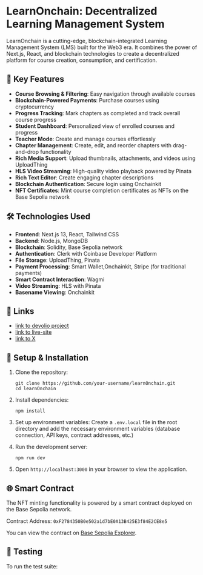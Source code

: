 # LearnOnchain: Decentralized Learning Management System

LearnOnchain is a cutting-edge, blockchain-integrated Learning Management System (LMS) built for the Web3 era. It combines the power of Next.js, React, and blockchain technologies to create a decentralized platform for course creation, consumption, and certification.

## 🚀 Key Features

- **Course Browsing & Filtering**: Easy navigation through available courses
- **Blockchain-Powered Payments**: Purchase courses using cryptocurrency
- **Progress Tracking**: Mark chapters as completed and track overall course progress
- **Student Dashboard**: Personalized view of enrolled courses and progress
- **Teacher Mode**: Create and manage courses effortlessly
- **Chapter Management**: Create, edit, and reorder chapters with drag-and-drop functionality
- **Rich Media Support**: Upload thumbnails, attachments, and videos using UploadThing
- **HLS Video Streaming**: High-quality video playback powered by Pinata
- **Rich Text Editor**: Create engaging chapter descriptions
- **Blockchain Authentication**: Secure login using Onchainkit
- **NFT Certificates**: Mint course completion certificates as NFTs on the Base Sepolia network

## 🛠 Technologies Used

- **Frontend**: Next.js 13, React, Tailwind CSS
- **Backend**: Node.js, MongoDB
- **Blockchain**: Solidity, Base Sepolia network
- **Authentication**: Clerk with Coinbase Developer Platform
- **File Storage**: UploadThing, Pinata
- **Payment Processing**: Smart Wallet,Onchainkit, Stripe (for traditional payments)
- **Smart Contract Interaction**: Wagmi
- **Video Streaming**: HLS with Pinata
- **Basename Viewing**: Onchainkit


## 🔗 Links
- [link to devolio project](https://devfolio.co/projects/base-learn-7633)
- [link to live-site](https://base-learn.vercel.app)
- [link to X](https://x.com/onchainlearn)


## 🔧 Setup & Installation

1. Clone the repository:

   ```
   git clone https://github.com/your-username/learnOnchain.git
   cd learnOnchain
   ```

2. Install dependencies:

   ```
   npm install
   ```

3. Set up environment variables:
   Create a `.env.local` file in the root directory and add the necessary environment variables (database connection, API keys, contract addresses, etc.)

4. Run the development server:

   ```
   npm run dev
   ```

5. Open `http://localhost:3000` in your browser to view the application.

## 🌐 Smart Contract

The NFT minting functionality is powered by a smart contract deployed on the Base Sepolia network.

Contract Address: `0xF2784350B0e502a1d7bE0A13B425E3f84E2CE8e5`

You can view the contract on [Base Sepolia Explorer](https://sepolia.basescan.org/address/0xF2784350B0e502a1d7bE0A13B425E3f84E2CE8e5).

## 🧪 Testing

To run the test suite:
